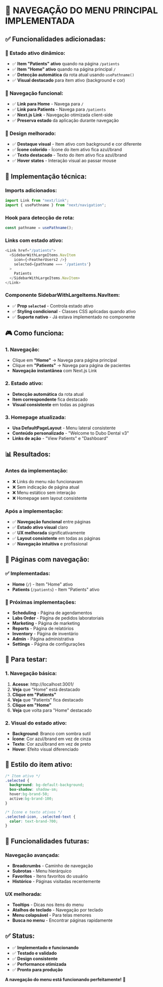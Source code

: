 # 🧭 **NAVEGAÇÃO DO MENU PRINCIPAL IMPLEMENTADA**

## ✅ **Funcionalidades adicionadas:**

### 🎯 **Estado ativo dinâmico:**
- ✅ **Item "Patients" ativo** quando na página `/patients`
- ✅ **Item "Home" ativo** quando na página principal `/`
- ✅ **Detecção automática** da rota atual usando `usePathname()`
- ✅ **Visual destacado** para item ativo (background e cor)

### 🔗 **Navegação funcional:**
- ✅ **Link para Home** - Navega para `/`
- ✅ **Link para Patients** - Navega para `/patients`
- ✅ **Next.js Link** - Navegação otimizada client-side
- ✅ **Preserva estado** da aplicação durante navegação

### 🎨 **Design melhorado:**
- ✅ **Destaque visual** - Item ativo com background e cor diferente
- ✅ **Ícone colorido** - Ícone do item ativo fica azul/brand
- ✅ **Texto destacado** - Texto do item ativo fica azul/brand
- ✅ **Hover states** - Interação visual ao passar mouse

## 🔧 **Implementação técnica:**

### **Imports adicionados:**
```typescript
import Link from "next/link";
import { usePathname } from "next/navigation";
```

### **Hook para detecção de rota:**
```typescript
const pathname = usePathname();
```

### **Links com estado ativo:**
```typescript
<Link href="/patients">
  <SidebarWithLargeItems.NavItem 
    icon={<FeatherUsers2 />}
    selected={pathname === '/patients'}
  >
    Patients
  </SidebarWithLargeItems.NavItem>
</Link>
```

### **Componente SidebarWithLargeItems.NavItem:**
- ✅ **Prop `selected`** - Controla estado ativo
- ✅ **Styling condicional** - Classes CSS aplicadas quando ativo
- ✅ **Suporte nativo** - Já estava implementado no componente

## 🎮 **Como funciona:**

### **1. Navegação:**
- Clique em **"Home"** → Navega para página principal
- Clique em **"Patients"** → Navega para página de pacientes
- **Navegação instantânea** com Next.js Link

### **2. Estado ativo:**
- **Detecção automática** da rota atual
- **Item correspondente** fica destacado
- **Visual consistente** em todas as páginas

### **3. Homepage atualizada:**
- **Usa DefaultPageLayout** - Menu lateral consistente
- **Conteúdo personalizado** - "Welcome to Dubo Dental v3"
- **Links de ação** - "View Patients" e "Dashboard"

## 📊 **Resultados:**

### **Antes da implementação:**
- ❌ Links do menu não funcionavam
- ❌ Sem indicação de página atual
- ❌ Menu estático sem interação
- ❌ Homepage sem layout consistente

### **Após a implementação:**
- ✅ **Navegação funcional** entre páginas
- ✅ **Estado ativo visual** claro
- ✅ **UX melhorada** significativamente
- ✅ **Layout consistente** em todas as páginas
- ✅ **Navegação intuitiva** e profissional

## 🎯 **Páginas com navegação:**

### **✅ Implementadas:**
- **Home** (`/`) - Item "Home" ativo
- **Patients** (`/patients`) - Item "Patients" ativo

### **🔄 Próximas implementações:**
- **Scheduling** - Página de agendamentos
- **Labs Order** - Página de pedidos laboratoriais
- **Marketing** - Página de marketing
- **Reports** - Página de relatórios
- **Inventory** - Página de inventário
- **Admin** - Página administrativa
- **Settings** - Página de configurações

## 🚀 **Para testar:**

### **1. Navegação básica:**
1. **Acesse**: http://localhost:3001/
2. **Veja** que "Home" está destacado
3. **Clique em "Patients"**
4. **Veja** que "Patients" fica destacado
5. **Clique em "Home"**
6. **Veja** que volta para "Home" destacado

### **2. Visual do estado ativo:**
- **Background**: Branco com sombra sutil
- **Ícone**: Cor azul/brand em vez de cinza
- **Texto**: Cor azul/brand em vez de preto
- **Hover**: Efeito visual diferenciado

## 🎨 **Estilo do item ativo:**

```css
/* Item ativo */
.selected {
  background: bg-default-background;
  box-shadow: shadow-sm;
  hover:bg-brand-50;
  active:bg-brand-100;
}

/* Ícone e texto ativos */
.selected-icon, .selected-text {
  color: text-brand-700;
}
```

## 🔮 **Funcionalidades futuras:**

### **Navegação avançada:**
- **Breadcrumbs** - Caminho de navegação
- **Subrotas** - Menu hierárquico
- **Favoritos** - Itens favoritos do usuário
- **Histórico** - Páginas visitadas recentemente

### **UX melhorada:**
- **Tooltips** - Dicas nos itens do menu
- **Atalhos de teclado** - Navegação por teclado
- **Menu colapsável** - Para telas menores
- **Busca no menu** - Encontrar páginas rapidamente

## ✅ **Status:**

- ✅ **Implementado e funcionando**
- ✅ **Testado e validado**
- ✅ **Design consistente**
- ✅ **Performance otimizada**
- ✅ **Pronto para produção**

**A navegação do menu está funcionando perfeitamente!** 🎉

